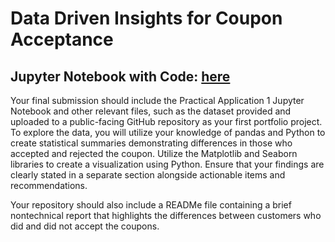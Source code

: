 # Data Driven Insights for Coupon Acceptance 
## Jupyter Notebook with Code: [here](https://github.com/lvhaohan59/jingprojects/blob/main/coupon_acceptance_analysis.ipynb)
Your final submission should include the Practical Application 1 Jupyter Notebook and other relevant files, such as the dataset provided and uploaded to a public-facing GitHub repository as your first portfolio project. To explore the data, you will utilize your knowledge of pandas and Python to create statistical summaries demonstrating differences in those who accepted and rejected the coupon. Utilize the Matplotlib and Seaborn libraries to create a visualization using Python. Ensure that your findings are clearly stated in a separate section alongside actionable items and recommendations.

Your repository should also include a READMe file containing a brief nontechnical report that highlights the differences between customers who did and did not accept the coupons.

